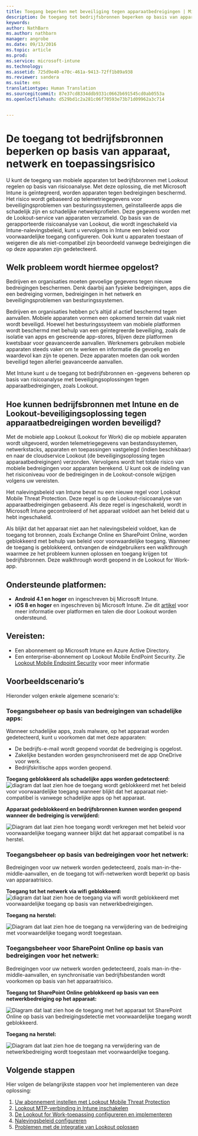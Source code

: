 ```yaml
---
title: Toegang beperken met beveiliging tegen apparaatbedreigingen | Microsoft Intune
description: De toegang tot bedrijfsbronnen beperken op basis van apparaat, netwerk en toepassingsrisico.
keywords: 
author: NathBarn
ms.author: nathbarn
manager: angrobe
ms.date: 09/13/2016
ms.topic: article
ms.prod: 
ms.service: microsoft-intune
ms.technology: 
ms.assetid: 725d9e40-e70c-461a-9413-72ff1b89a938
ms.reviewer: sandera
ms.suite: ems
translationtype: Human Translation
ms.sourcegitcommit: 87e37cd8334ddb9331c0662b691545cd0ab0553a
ms.openlocfilehash: d529bd1c2a281c06f70593e73b71d09962a3c714


---
```


# <a name="restrict-access-to-company-resource-based-on-device-network-and-application-risk"></a>De toegang tot bedrijfsbronnen beperken op basis van apparaat, netwerk en toepassingsrisico
U kunt de toegang van mobiele apparaten tot bedrijfsbronnen met Lookout regelen op basis van risicoanalyse. Met deze oplossing, die met Microsoft Intune is geïntegreerd, worden apparaten tegen bedreigingen beschermd. Het risico wordt gebaseerd op telemetriegegevens voor beveiligingsproblemen van besturingssystemen, geïnstalleerde apps die schadelijk zijn en schadelijke netwerkprofielen. Deze gegevens worden met de Lookout-service van apparaten verzameld. Op basis van de gerapporteerde risicoanalyse van Lookout, die wordt ingeschakeld via Intune-nalevingsbeleid, kunt u vervolgens in Intune een beleid voor voorwaardelijke toegang configureren. Ook kunt u apparaten toestaan of weigeren die als niet-compatibel zijn beoordeeld vanwege bedreigingen die op deze apparaten zijn gedetecteerd.  

## <a name="what-problem-does-this-solve"></a>Welk probleem wordt hiermee opgelost?
Bedrijven en organisaties moeten gevoelige gegevens tegen nieuwe bedreigingen beschermen. Denk daarbij aan fysieke bedreigingen, apps die een bedreiging vormen, bedreigingen in het netwerk en beveiligingsproblemen van besturingssystemen.

Bedrijven en organisaties hebben pc’s altijd al actief beschermd tegen aanvallen. Mobiele apparaten vormen een opkomend terrein dat vaak niet wordt beveiligd. Hoewel het besturingssysteem van mobiele platformen wordt beschermd met behulp van een geïntegreerde beveiliging, zoals de isolatie van apps en gescreende app-stores, blijven deze platformen kwetsbaar voor geavanceerde aanvallen. Werknemers gebruiken mobiele apparaten steeds vaker om te werken en informatie die gevoelig en waardevol kan zijn te openen. Deze apparaten moeten dan ook worden beveiligd tegen allerlei geavanceerde aanvallen.

Met Intune kunt u de toegang tot bedrijfsbronnen en -gegevens beheren op basis van risicoanalyse met beveiligingsoplossingen tegen apparaatbedreigingen, zoals Lookout.

## <a name="how-do-intune-and-lookout-device-threat-protection-help-protect-company-resources"></a>Hoe kunnen bedrijfsbronnen met Intune en de Lookout-beveiligingsoplossing tegen apparaatbedreigingen worden beveiligd?
Met de mobiele app Lookout (Lookout for Work) die op mobiele apparaten wordt uitgevoerd, worden telemetriegegevens van bestandssystemen, netwerkstacks, apparaten en toepassingen vastgelegd (indien beschikbaar) en naar de cloudservice Lookout (de beveiligingsoplossing tegen apparaatbedreigingen) verzonden. Vervolgens wordt het totale risico van mobiele bedreigingen voor apparaten berekend. U kunt ook de indeling van het risiconiveau voor de bedreigingen in de Lookout-console wijzigen volgens uw vereisten.  

Het nalevingsbeleid van Intune bevat nu een nieuwe regel voor Lookout Mobile Threat Protection. Deze regel is op de Lookout-risicoanalyse van apparaatbedreigingen gebaseerd. Als deze regel is ingeschakeld, wordt in Microsoft Intune gecontroleerd of het apparaat voldoet aan het beleid dat u hebt ingeschakeld.

Als blijkt dat het apparaat niet aan het nalevingsbeleid voldoet, kan de toegang tot bronnen, zoals Exchange Online en SharePoint Online, worden geblokkeerd met behulp van beleid voor voorwaardelijke toegang. Wanneer de toegang is geblokkeerd, ontvangen de eindgebruikers een walkthrough waarmee ze het probleem kunnen oplossen en toegang krijgen tot bedrijfsbronnen. Deze walkthrough wordt geopend in de Lookout for Work-app.
## <a name="supported-platforms"></a>Ondersteunde platformen:
* **Android 4.1 en hoger** en ingeschreven bij Microsoft Intune.
* **iOS 8 en hoger** en ingeschreven bij Microsoft Intune.
Zie dit [artikel](https://personal.support.lookout.com/hc/en-us/articles/114094140253) voor meer informatie over platformen en talen die door Lookout worden ondersteund.

## <a name="prerequisites"></a>Vereisten:
* Een abonnement op Microsoft Intune en Azure Active Directory.
* Een enterprise-abonnement op Lookout Mobile EndPoint Security.  Zie [Lookout Mobile Endpoint Security](https://www.lookout.com/products/mobile-endpoint-security) voor meer informatie

## <a name="example-scenarios"></a>Voorbeeldscenario’s
Hieronder volgen enkele algemene scenario's:
### <a name="control-access-based-on-threat-from-malicious-apps"></a>Toegangsbeheer op basis van bedreigingen van schadelijke apps:
Wanneer schadelijke apps, zoals malware, op het apparaat worden gedetecteerd, kunt u voorkomen dat met deze apparaten:
* De bedrijfs-e-mail wordt geopend voordat de bedreiging is opgelost.
* Zakelijke bestanden worden gesynchroniseerd met de app OneDrive voor werk.
* Bedrijfskritische apps worden geopend.

**Toegang geblokkeerd als schadelijke apps worden gedetecteerd:**
![diagram dat laat zien hoe de toegang wordt geblokkeerd met het beleid voor voorwaardelijke toegang wanneer blijkt dat het apparaat niet-compatibel is vanwege schadelijke apps op het apparaat.](../media/mtp/malicious-apps-blocked.png)

**Apparaat gedeblokkeerd en bedrijfsbronnen kunnen worden geopend wanneer de bedreiging is verwijderd:**

![Diagram dat laat zien hoe toegang wordt verkregen met het beleid voor voorwaardelijke toegang wanneer blijkt dat het apparaat compatibel is na herstel.](../media/mtp/malicious-apps-unblocked.png)
### <a name="control-access-based-on-threat-to-network"></a>Toegangsbeheer op basis van bedreigingen voor het netwerk:
Bedreigingen voor uw netwerk worden gedetecteerd, zoals man-in-the-middle-aanvallen, en de toegang tot wifi-netwerken wordt beperkt op basis van apparaatrisico.

**Toegang tot het netwerk via wifi geblokkeerd:**
![diagram dat laat zien hoe de toegang via wifi wordt geblokkeerd met voorwaardelijke toegang op basis van netwerkbedreigingen.](../media/mtp/network-wifi-blocked.png)

**Toegang na herstel:**

![Diagram dat laat zien hoe de toegang na verwijdering van de bedreiging met voorwaardelijke toegang wordt toegestaan.](../media/mtp/network-wifi-unblocked.png)
### <a name="control-access-to-sharepoint-online-based-on-threat-to-network"></a>Toegangsbeheer voor SharePoint Online op basis van bedreigingen voor het netwerk:

Bedreigingen voor uw netwerk worden gedetecteerd, zoals man-in-the-middle-aanvallen, en synchronisatie van bedrijfsbestanden wordt voorkomen op basis van het apparaatrisico.

**Toegang tot SharePoint Online geblokkeerd op basis van een netwerkbedreiging op het apparaat:**

![Diagram dat laat zien hoe de toegang met het apparaat tot SharePoint Online op basis van bedreigingsdetectie met voorwaardelijke toegang wordt geblokkeerd.](../media/mtp/network-spo-blocked.png)


**Toegang na herstel:**

![Diagram dat laat zien hoe de toegang na verwijdering van de netwerkbedreiging wordt toegestaan met voorwaardelijke toegang.](../media/mtp/network-spo-unblocked.png)

## <a name="next-steps"></a>Volgende stappen
Hier volgen de belangrijkste stappen voor het implementeren van deze oplossing:
1.  [Uw abonnement instellen met Lookout Mobile Threat Protection](set-up-your-subscription-with-lookout-mtp.md)
2.  [Lookout MTP-verbinding in Intune inschakelen](enable-lookout-mtp-connection-in-intune.md)
3.  [De Lookout for Work-toepassing configureren en implementeren](configure-and-deploy-lookout-for-work-apps.md)
4.  [Nalevingsbeleid configureren](enable-device-threat-protection-rule-in-compliance-policy.md)
5.  [Problemen met de integratie van Lookout oplossen](http://docs.microsoft.com/en-us/intune/troubleshoot/troubleshooting-lookout-integration)



<!--HONumber=Dec16_HO2-->


